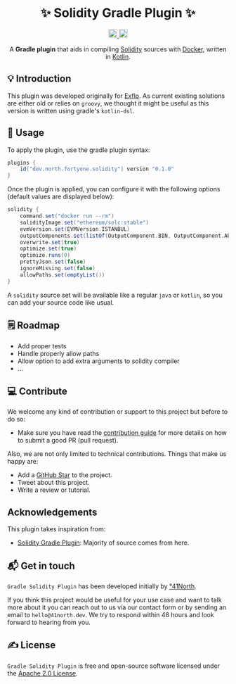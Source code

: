 <h1 align="center">✨ Solidity Gradle Plugin ✨</h1>

<p align="center">
  <a href="https://github.com/41north/solidity-gradle-plugin/workflows/KtLint/badge.svg">
    <img alt="KtLint" height="20px" src="https://github.com/41north/gradle-solidity-plugin/workflows/KtLint/badge.svg" />
  </a>
  <a href="https://img.shields.io/github/license/41north/solidity-gradle-plugin?style=flat-square">
    <img alt="Gradle Solidity Plugin License" height="20px" src="https://img.shields.io/github/license/41north/solidity-gradle-plugin?style=flat-square" />
  </a>
</p>

<p align="center">
    A <b>Gradle plugin</b> that aids in compiling <a href="https://solidity.readthedocs.io/en/v0.6.6/">Solidity</a> sources with <a href="https://www.docker.com/">Docker</a>, written in <a href="https://kotlinlang.org">Kotlin</a>.
</p>

## 💡 Introduction

This plugin was developed originally for [Exflo](https://github.com/41north/exflo). As current existing solutions are either old or relies on `groovy`, we thought it might be useful as this version is written using gradle's `kotlin-dsl`. 

## 🙈 Usage

To apply the plugin, use the gradle plugin syntax:

```groovy
plugins {
    id("dev.north.fortyone.solidity") version "0.1.0"
}
```

Once the plugin is applied, you can configure it with the following options (default values are displayed below):

```groovy
solidity {
    command.set("docker run --rm")
    solidityImage.set("ethereum/solc:stable")
    evmVersion.set(EVMVersion.ISTANBUL)
    outputComponents.set(listOf(OutputComponent.BIN, OutputComponent.ABI))
    overwrite.set(true)
    optimize.set(true)
    optimize.runs(0)
    prettyJson.set(false)
    ignoreMissing.set(false)
    allowPaths.set(emptyList())
}
```

A `solidity` source set will be available like a regular `java` or `kotlin`, so you can add your source code like usual.

## 🗒️ Roadmap

* Add proper tests
* Handle properly allow paths
* Allow option to add extra arguments to solidity compiler
* ...

## 💻 Contribute

We welcome any kind of contribution or support to this project but before to do so:

* Make sure you have read the [contribution guide](/.github/CONTRIBUTING.md) for more details on how to submit a good PR (pull request).

Also, we are not only limited to technical contributions. Things that make us happy are:

* Add a [GitHub Star](https://github.com/41north/solidity-gradle-plugin/stargazers) to the project.
* Tweet about this project.
* Write a review or tutorial.

## Acknowledgements

This plugin takes inspiration from:

- [Solidity Gradle Plugin](https://github.com/web3j/solidity-gradle-plugin): Majority of source comes from here.

## 📬 Get in touch

`Gradle Solidity Plugin` has been developed initially by [°41North](https://41north.dev). 

If you think this project would be useful for your use case and want to talk more about it you can reach out to us via our contact form or by sending an email to `hello@41north.dev`. We try to respond within 48 hours and look forward to hearing from you.

## ✍️ License

`Gradle Solidity Plugin` is free and open-source software licensed under the [Apache 2.0 License](./LICENSE).
